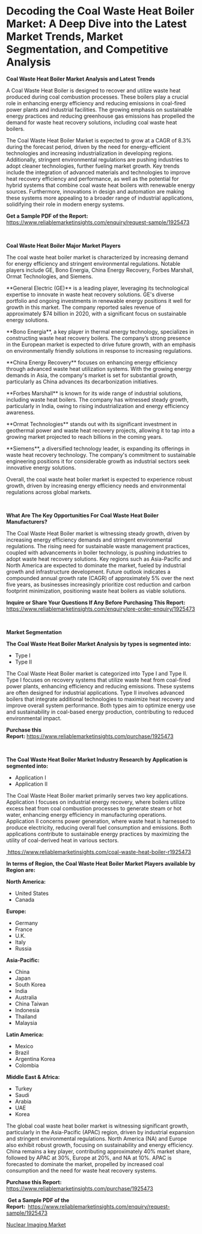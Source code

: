<p><h1>Decoding the Coal Waste Heat Boiler Market: A Deep Dive into the Latest Market Trends, Market Segmentation, and Competitive Analysis</h1></p><p><strong>Coal Waste Heat Boiler Market Analysis and Latest Trends</strong></p>
<p><p>A Coal Waste Heat Boiler is designed to recover and utilize waste heat produced during coal combustion processes. These boilers play a crucial role in enhancing energy efficiency and reducing emissions in coal-fired power plants and industrial facilities. The growing emphasis on sustainable energy practices and reducing greenhouse gas emissions has propelled the demand for waste heat recovery solutions, including coal waste heat boilers.</p><p>The Coal Waste Heat Boiler Market is expected to grow at a CAGR of 8.3% during the forecast period, driven by the need for energy-efficient technologies and increasing industrialization in developing regions. Additionally, stringent environmental regulations are pushing industries to adopt cleaner technologies, further fueling market growth. Key trends include the integration of advanced materials and technologies to improve heat recovery efficiency and performance, as well as the potential for hybrid systems that combine coal waste heat boilers with renewable energy sources. Furthermore, innovations in design and automation are making these systems more appealing to a broader range of industrial applications, solidifying their role in modern energy systems.</p></p>
<p><strong>Get a Sample PDF of the Report:&nbsp;</strong> <a href="https://www.reliablemarketinsights.com/enquiry/request-sample/1925473?utm_campaign=1932&utm_medium=2&utm_source=Github&utm_content=ia&utm_term=15012025&utm_id=coal-waste-heat-boiler">https://www.reliablemarketinsights.com/enquiry/request-sample/1925473</a></p>
<p>&nbsp;</p>
<p><strong>Coal Waste Heat Boiler Major Market Players</strong></p>
<p><p>The coal waste heat boiler market is characterized by increasing demand for energy efficiency and stringent environmental regulations. Notable players include GE, Bono Energia, China Energy Recovery, Forbes Marshall, Ormat Technologies, and Siemens.</p><p>**General Electric (GE)** is a leading player, leveraging its technological expertise to innovate in waste heat recovery solutions. GE's diverse portfolio and ongoing investments in renewable energy positions it well for growth in this market. The company reported sales revenue of approximately $74 billion in 2020, with a significant focus on sustainable energy solutions.</p><p>**Bono Energia**, a key player in thermal energy technology, specializes in constructing waste heat recovery boilers. The company’s strong presence in the European market is expected to drive future growth, with an emphasis on environmentally friendly solutions in response to increasing regulations.</p><p>**China Energy Recovery** focuses on enhancing energy efficiency through advanced waste heat utilization systems. With the growing energy demands in Asia, the company's market is set for substantial growth, particularly as China advances its decarbonization initiatives.</p><p>**Forbes Marshall** is known for its wide range of industrial solutions, including waste heat boilers. The company has witnessed steady growth, particularly in India, owing to rising industrialization and energy efficiency awareness.</p><p>**Ormat Technologies** stands out with its significant investment in geothermal power and waste heat recovery projects, allowing it to tap into a growing market projected to reach billions in the coming years.</p><p>**Siemens**, a diversified technology leader, is expanding its offerings in waste heat recovery technology. The company's commitment to sustainable engineering positions it for considerable growth as industrial sectors seek innovative energy solutions.</p><p>Overall, the coal waste heat boiler market is expected to experience robust growth, driven by increasing energy efficiency needs and environmental regulations across global markets.</p></p>
<p>&nbsp;</p>
<p><strong>What Are The Key Opportunities For Coal Waste Heat Boiler Manufacturers?</strong></p>
<p><p>The Coal Waste Heat Boiler market is witnessing steady growth, driven by increasing energy efficiency demands and stringent environmental regulations. The rising need for sustainable waste management practices, coupled with advancements in boiler technology, is pushing industries to adopt waste heat recovery solutions. Key regions such as Asia-Pacific and North America are expected to dominate the market, fueled by industrial growth and infrastructure development. Future outlook indicates a compounded annual growth rate (CAGR) of approximately 5% over the next five years, as businesses increasingly prioritize cost reduction and carbon footprint minimization, positioning waste heat boilers as viable solutions.</p></p>
<p><strong>Inquire or Share Your Questions If Any Before Purchasing This Report:</strong> <a href="https://www.reliablemarketinsights.com/enquiry/pre-order-enquiry/1925473?utm_campaign=1932&utm_medium=2&utm_source=Github&utm_content=ia&utm_term=15012025&utm_id=coal-waste-heat-boiler">https://www.reliablemarketinsights.com/enquiry/pre-order-enquiry/1925473</a></p>
<p>&nbsp;</p>
<p><strong>Market Segmentation</strong></p>
<p><strong>The Coal Waste Heat Boiler Market Analysis by types is segmented into:</strong></p>
<p><ul><li>Type I</li><li>Type II</li></ul></p>
<p><p>The Coal Waste Heat Boiler market is categorized into Type I and Type II. Type I focuses on recovery systems that utilize waste heat from coal-fired power plants, enhancing efficiency and reducing emissions. These systems are often designed for industrial applications. Type II involves advanced boilers that integrate additional technologies to maximize heat recovery and improve overall system performance. Both types aim to optimize energy use and sustainability in coal-based energy production, contributing to reduced environmental impact.</p></p>
<p><strong>Purchase this Report:&nbsp;</strong><a href="https://www.reliablemarketinsights.com/purchase/1925473?utm_campaign=1932&utm_medium=2&utm_source=Github&utm_content=ia&utm_term=15012025&utm_id=coal-waste-heat-boiler">https://www.reliablemarketinsights.com/purchase/1925473</a></p>
<p>&nbsp;</p>
<p><strong>The Coal Waste Heat Boiler Market Industry Research by Application is segmented into:</strong></p>
<p><ul><li>Application I</li><li>Application II</li></ul></p>
<p><p>The Coal Waste Heat Boiler market primarily serves two key applications. Application I focuses on industrial energy recovery, where boilers utilize excess heat from coal combustion processes to generate steam or hot water, enhancing energy efficiency in manufacturing operations. Application II concerns power generation, where waste heat is harnessed to produce electricity, reducing overall fuel consumption and emissions. Both applications contribute to sustainable energy practices by maximizing the utility of coal-derived heat in various sectors.</p></p>
<p><a href="https://www.reliablemarketinsights.com/coal-waste-heat-boiler-r1925473?utm_campaign=1932&utm_medium=2&utm_source=Github&utm_content=ia&utm_term=15012025&utm_id=coal-waste-heat-boiler">&nbsp;https://www.reliablemarketinsights.com/coal-waste-heat-boiler-r1925473</a></p>
<p><strong>In terms of Region, the Coal Waste Heat Boiler Market Players available by Region are:</strong></p>
<p>
    <p> <strong> North America: </strong>
        <ul>
            <li>United States</li>
            <li>Canada</li>
        </ul>
        </p> 
    <p> <strong> Europe: </strong>
        <ul>
            <li>Germany</li>
            <li>France</li>
            <li>U.K.</li>
            <li>Italy</li>
            <li>Russia</li>
        </ul>
        </p> 
    <p> <strong> Asia-Pacific: </strong>
        <ul>
            <li>China</li>
            <li>Japan</li>
            <li>South Korea</li>
            <li>India</li>
            <li>Australia</li>
            <li>China Taiwan</li>
            <li>Indonesia</li>
            <li>Thailand</li>
            <li>Malaysia</li>
        </ul>
        </p> 
    <p> <strong> Latin America: </strong>
        <ul>
            <li>Mexico</li>
            <li>Brazil</li>
            <li>Argentina Korea</li>
            <li>Colombia</li>
        </ul>
        </p> 
    <p> <strong> Middle East & Africa: </strong>
        <ul>
            <li>Turkey</li>
            <li>Saudi</li>
            <li>Arabia</li>
            <li>UAE</li>
            <li>Korea</li>
        </ul>
    </p>
    </p>
<p><p>The global coal waste heat boiler market is witnessing significant growth, particularly in the Asia-Pacific (APAC) region, driven by industrial expansion and stringent environmental regulations. North America (NA) and Europe also exhibit robust growth, focusing on sustainability and energy efficiency. China remains a key player, contributing approximately 40% market share, followed by APAC at 30%, Europe at 20%, and NA at 10%. APAC is forecasted to dominate the market, propelled by increased coal consumption and the need for waste heat recovery systems.</p></p>
<p><strong>Purchase this Report: </strong><a href="https://www.reliablemarketinsights.com/purchase/1925473?utm_campaign=1932&utm_medium=2&utm_source=Github&utm_content=ia&utm_term=15012025&utm_id=coal-waste-heat-boiler">https://www.reliablemarketinsights.com/purchase/1925473</a></p>
<p>&nbsp;<strong>Get a Sample PDF of the Report:&nbsp;&nbsp;</strong><a href="https://www.reliablemarketinsights.com/enquiry/request-sample/1925473?utm_campaign=1932&utm_medium=2&utm_source=Github&utm_content=ia&utm_term=15012025&utm_id=coal-waste-heat-boiler">https://www.reliablemarketinsights.com/enquiry/request-sample/1925473</a></p>
<p><strong></strong></p>
<p><p><a href="https://github.com/luckyshygirl/Market-Research-Report-List-7/blob/main/nuclear-imaging-market.md?utm_campaign=1932&utm_medium=2&utm_source=Github&utm_content=ia&utm_term=15012025&utm_id=coal-waste-heat-boiler">Nuclear Imaging Market</a></p></p>